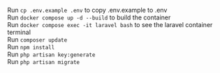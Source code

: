 Run `cp .env.example .env` to copy .env.example to .env<br>
Run `docker compose up -d --build` to build the container<br>
Run `docker compose exec -it laravel bash` to see the laravel container terminal<br>
Run `composer update`<br>
Run `npm install`<br>
Run `php artisan key:generate`<br>
Run `php artisan migrate`<br>
